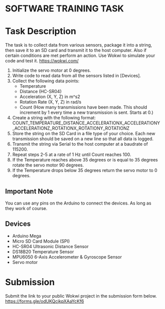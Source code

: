 # SOFTWARE TRAINING TASK

# Task Description
The task is to collect data from various sensors, package it into a string, then save it to an SD card and transmit it to the host computer. Also if certain conditions are met perform an action. Use Wokwi to simulate your code and test it. https://wokwi.com/
  
1. Initialize the servo motor at 0 degrees.
2. Write code to read data from all the sensors listed in [Devices].
3. Collect the following data points:
	- Temperature
	- Distance (HC-SR04)
	- Acceleration (X, Y, Z) in m^s2
	- Rotation Rate (X, Y, Z) in rad/s
	- Count (How many transmissions have been made. This should increment by 1 every time a new transmission is sent. Starts at 0.)
4. Create a string with the following format:
	COUNT_TEMPERATURE_DISTANCE_ACCELERATIONX_ACCELERATIONY_ACCELERATIONZ_ROTATIONX_ROTATIONY_ROTATIONZ
5. Store the string on the SD Card in a file type of your choice. Each new transmission should be saved on a new line so that all data is logged.
6. Transmit the string via Serial to the host computer at a baudrate of 115200.
7. Repeat steps 2-5 at a rate of 1 Hz until Count reaches 100.
8. If the Temperature reaches above 35 degrees or is equal to 35 degrees rotate the servo motor 90 degrees.
9. If the Temperature drops below 35 degrees return the servo motor to 0 degrees.

## Important Note
You can use any pins on the Arduino to connect the devices. As long as they work of course.

## Devices
- Arduino Mega
- Micro SD Card Module (SPI)
- HC-SR04 Ultrasonic Distance Sensor
- DS18B20 Temperature Sensor
- MPU6050 6-Axis Accelerometer & Gyroscope Sensor
- Servo motor

# Submission
Submit the link to your public Wokwi project in the submission form below.  
https://forms.gle/odUKQcjkpXAaYcKf6
